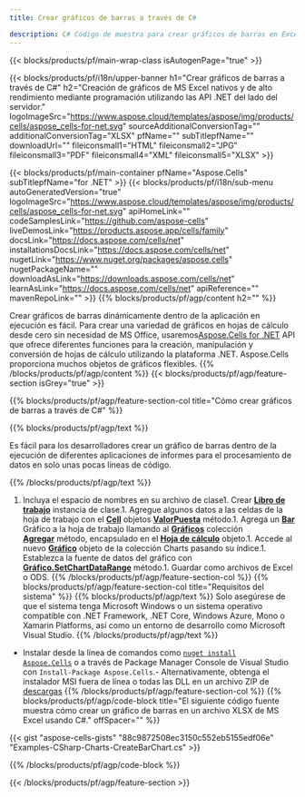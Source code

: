 ```yaml
---
title: Crear gráficos de barras a través de C#

description: C# Código de muestra para crear gráficos de barras en Excel usando la biblioteca .NET. Utilice este código para crear un gráfico de barras en MS Excel dentro de VB.NET, Asp.NET o cualquier aplicación basada en .NET.
---
```

{{< blocks/products/pf/main-wrap-class isAutogenPage="true" >}}

{{< blocks/products/pf/i18n/upper-banner h1="Crear gráficos de barras a través de C#" h2="Creación de gráficos de MS Excel nativos y de alto rendimiento mediante programación utilizando las API .NET del lado del servidor." logoImageSrc="https://www.aspose.cloud/templates/aspose/img/products/cells/aspose_cells-for-net.svg" sourceAdditionalConversionTag="" additionalConversionTag="XLSX" pfName="" subTitlepfName="" downloadUrl="" fileiconsmall1="HTML" fileiconsmall2="JPG" fileiconsmall3="PDF" fileiconsmall4="XML" fileiconsmall5="XLSX" >}}

{{< blocks/products/pf/main-container pfName="Aspose.Cells" subTitlepfName="for .NET" >}}
{{< blocks/products/pf/i18n/sub-menu autoGeneratedVersion="true" logoImageSrc="https://www.aspose.cloud/templates/aspose/img/products/cells/aspose_cells-for-net.svg" apiHomeLink="" codeSamplesLink="https://github.com/aspose-cells" liveDemosLink="https://products.aspose.app/cells/family" docsLink="https://docs.aspose.com/cells/net" installationsDocsLink="https://docs.aspose.com/cells/net" nugetLink="https://www.nuget.org/packages/aspose.cells" nugetPackageName="" downloadAsLink="https://downloads.aspose.com/cells/net" learnAsLink="https://docs.aspose.com/cells/net" apiReference="" mavenRepoLink="" >}}
{{% blocks/products/pf/agp/content h2="" %}}

Crear gráficos de barras dinámicamente dentro de la aplicación en ejecución es fácil. Para crear una variedad de gráficos en hojas de cálculo desde cero sin necesidad de MS Office, usaremos[Aspose.Cells for .NET](https://products.aspose.com/cells/net)  API que ofrece diferentes funciones para la creación, manipulación y conversión de hojas de cálculo utilizando la plataforma .NET. Aspose.Cells proporciona muchos objetos de gráficos flexibles.
{{% /blocks/products/pf/agp/content %}}
{{< blocks/products/pf/agp/feature-section isGrey="true" >}}

{{% blocks/products/pf/agp/feature-section-col title="Cómo crear gráficos de barras a través de C#" %}}

{{% blocks/products/pf/agp/text %}}

Es fácil para los desarrolladores crear un gráfico de barras dentro de la ejecución de diferentes aplicaciones de informes para el procesamiento de datos en solo unas pocas líneas de código.

{{% /blocks/products/pf/agp/text %}}

1. Incluya el espacio de nombres en su archivo de clase1. Crear [**Libro de trabajo**](https://reference.aspose.com/cells/net/aspose.cells/workbook) instancia de clase.1. Agregue algunos datos a las celdas de la hoja de trabajo con el [**Cell**](https://reference.aspose.com/cells/net/aspose.cells/cell) objetos [**ValorPuesta**](https://reference.aspose.com/cells/net/aspose.cells/cell/methods/putvalue/index) método.1. Agrega un [**Bar**](https://reference.aspose.com/cells/net/aspose.cells.charts/charttype) Gráfico a la hoja de trabajo llamando al [**Gráficos**](https://reference.aspose.com/cells/net/aspose.cells.charts/chartcollection) colección [**Agregar**](https://reference.aspose.com/cells/net/aspose.cells.charts/chartcollection/methods/add) método, encapsulado en el [**Hoja de cálculo**](https://reference.aspose.com/cells/net/aspose.cells/worksheet) objeto.1. Accede al nuevo [**Gráfico**](https://reference.aspose.com/cells/net/aspose.cells.charts/chart) objeto de la colección Charts pasando su índice.1. Establezca la fuente de datos del gráfico con [**Gráfico.SetChartDataRange**](https://https://reference.aspose.com/cells/net/aspose.cells.charts/chart/methods/setchartdatarange) método.1. Guardar como archivos de Excel o ODS.
{{% /blocks/products/pf/agp/feature-section-col %}}
{{% blocks/products/pf/agp/feature-section-col title="Requisitos del sistema" %}}
{{% blocks/products/pf/agp/text %}}
Solo asegúrese de que el sistema tenga Microsoft Windows o un sistema operativo compatible con .NET Framework, .NET Core, Windows Azure, Mono o Xamarin Platforms, así como un entorno de desarrollo como Microsoft Visual Studio.
{{% /blocks/products/pf/agp/text %}}
- Instalar desde la línea de comandos como <code><a href="https://downloads.aspose.com/cells/net">nuget install Aspose.Cells</a></code> o a través de Package Manager Console de Visual Studio con <code>Install-Package Aspose.Cells</code>.- Alternativamente, obtenga el instalador MSI fuera de línea o todas las DLL en un archivo ZIP de <a href="https://downloads.aspose.com/cells/net">descargas</a>
{{% /blocks/products/pf/agp/feature-section-col %}}
{{% blocks/products/pf/agp/code-block title="El siguiente código fuente muestra cómo crear un gráfico de barras en un archivo XLSX de MS Excel usando C#." offSpacer="" %}}

{{< gist "aspose-cells-gists" "88c9872508ec3150c552eb5155edf06e" "Examples-CSharp-Charts-CreateBarChart.cs" >}}

{{% /blocks/products/pf/agp/code-block %}}

{{< /blocks/products/pf/agp/feature-section >}}

<!-- aboutfile Starts -->
